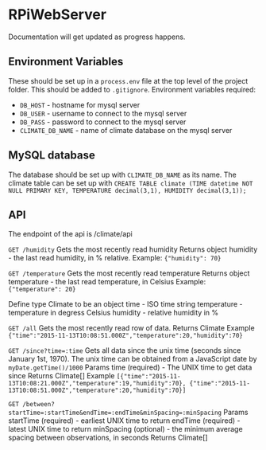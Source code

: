 ﻿# RPiWebServer
Documentation will get updated as progress happens.

## Environment Variables
These should be set up in a `process.env` file at the top level of the project folder. This should be added to `.gitignore`.
Environment variables required:
* `DB_HOST` - hostname for mysql server
* `DB_USER` - username to connect to the mysql server
* `DB_PASS` - password to connect to the mysql server
* `CLIMATE_DB_NAME` - name of climate database on the mysql server

## MySQL database
The database should be set up with `CLIMATE_DB_NAME` as its name. The climate table can be set up with
`CREATE TABLE climate (TIME datetime NOT NULL PRIMARY KEY, TEMPERATURE decimal(3,1), HUMIDITY decimal(3,1));`

## API
The endpoint of the api is /climate/api

`GET /humidity`
Gets the most recently read humidity
Returns object
humidity - the last read humidity, in % relative.
Example: `{"humidity": 70}`

`GET /temperature`
Gets the most recently read temperature
Returns object
temperature - the last read temperature, in Celsius
Example: `{"temperature": 20}`

Define type Climate to be an object
time - ISO time string
temperature - temperature in degress Celsius
humidity - relative humidity in %

`GET /all`
Gets the most recently read row of data.
Returns Climate
Example `{"time":"2015-11-13T10:08:51.000Z","temperature":20,"humidity":70}`

`GET /since?time=:time`
Gets all data since the unix time (seconds since January 1st, 1970).
The unix time can be obtained from a JavaScript date by `myDate.getTime()/1000`
Params
time (required) - The UNIX time to get data since
Returns Climate[]
Example `[{"time":"2015-11-13T10:08:21.000Z","temperature":19,"humidity":70}, {"time":"2015-11-13T10:08:51.000Z","temperature":20,"humidity":70}]`

`GET /between?startTime=:startTime&endTime=:endTime&minSpacing=:minSpacing`
Params
startTime (required) - earliest UNIX time to return
endTime (required) - latest UNIX time to return
minSpacing (optional) - the minimum average spacing between observations, in seconds
Returns Climate[]